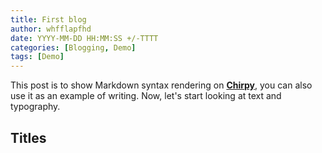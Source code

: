 ```yaml
---
title: First blog
author: whfflapfhd
date: YYYY-MM-DD HH:MM:SS +/-TTTT
categories: [Blogging, Demo]
tags: [Demo]
---
```


This post is to show Markdown syntax rendering on [**Chirpy**](https://github.com/cotes2020/jekyll-theme-chirpy/fork), you can also use it as an example of writing. Now, let's start looking at text and typography.


## Titles